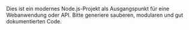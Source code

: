 <!-- Use this file to provide workspace-specific custom instructions to Copilot. For more details, visit https://code.visualstudio.com/docs/copilot/copilot-customization#_use-a-githubcopilotinstructionsmd-file -->

Dies ist ein modernes Node.js-Projekt als Ausgangspunkt für eine Webanwendung oder API. Bitte generiere sauberen, modularen und gut dokumentierten Code.
